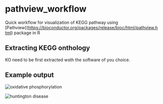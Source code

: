# pathview_workflow

Quick workflow for visualization of KEGG pathway using [Pathview[(https://bioconductor.org/packages/release/bioc/html/pathview.html) package in R

## Extracting KEGG onthology

KO need to be first extracted wsth the software of you choice.

## Example output

![oxidative phosphorylation](jleluyer.github.com/pathview_workflow/03_results/oxidative_phosphorylation.png)

![huntington disease](jleluyer.github.com/pathview_workflow/03_results/huntington_disease_enviro.png)
